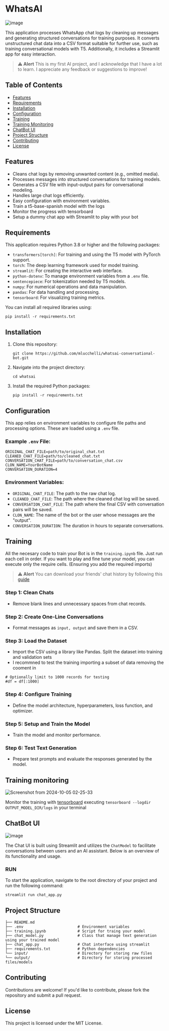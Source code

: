 # WhatsAI
![image](https://github.com/user-attachments/assets/d18ded01-2597-467e-8cc1-338005d63723)


This application processes WhatsApp chat logs by cleaning up messages and generating structured conversations for training purposes. It converts unstructured chat data into a CSV format suitable for further use, such as training conversational models with T5. Additionally, it includes a Streamlit app for easy interaction.

> **⚠️ Alert**
> This is my first AI project, and I acknowledge that I have a lot to learn. I appreciate any feedback or suggestions to improve!

## Table of Contents

- [Features](#features)
- [Requirements](#requirements)
- [Installation](#installation)
- [Configuration](#configuration)
- [Training](#training)
- [Training Monitoring](#training-monitoring)
- [ChatBot UI](#chatbot-ui)
- [Project Structure](#project-structure)
- [Contributing](#contributing)
- [License](#license)

## Features

- Cleans chat logs by removing unwanted content (e.g., omitted media).
- Processes messages into structured conversations for training models.
- Generates a CSV file with input-output pairs for conversational modeling.
- Handles large chat logs efficiently.
- Easy configuration with environment variables.
- Train a t5-base-spanish model with the logs
- Monitor the progress with tensorboard
- Setup a dummy chat app with Streamlit to play with your bot 

## Requirements
This application requires Python 3.8 or higher and the following packages:

- `transformers[torch]`: For training and using the T5 model with PyTorch support.
- `torch`: The deep learning framework used for model training.
- `streamlit`: For creating the interactive web interface.
- `python-dotenv`: To manage environment variables from a `.env` file.
- `sentencepiece`: For tokenization needed by T5 models.
- `numpy`: For numerical operations and data manipulation.
- `pandas`: For data handling and processing.
- `tensorboard`: For visualizing training metrics.

You can install all required libraries using:

    pip install -r requirements.txt

## Installation

1. Clone this repository:

    `git clone https://github.com/mlucchelli/whatsai-conversational-bot.git`

2. Navigate into the project directory:

   `cd whatsai`

3. Install the required Python packages:

   `pip install -r requirements.txt`

## Configuration

This app relies on environment variables to configure file paths and processing options. These are loaded using a `.env` file.

### Example `.env` File:

    ORIGINAL_CHAT_FILE=path/to/original_chat.txt
    CLEANED_CHAT_FILE=path/to/cleaned_chat.txt
    CONVERSATION_CHAT_FILE=path/to/conversation_chat.csv
    CLON_NAME=YourBotName
    CONVERSATION_DURATION=4

### Environment Variables:

- `ORIGINAL_CHAT_FILE`: The path to the raw chat log.
- `CLEANED_CHAT_FILE`: The path where the cleaned chat log will be saved.
- `CONVERSATION_CHAT_FILE`: The path where the final CSV with conversation pairs will be saved.
- `CLON_NAME`: The name of the bot or the user whose messages are the "output".
- `CONVERSATION_DURATION`: The duration in hours to separate conversations.

## Training

All the necesary code to train your Bot is in the `training.ipynb` file.
Just run each cell in order.
If you want to play and fine tune your model, you can execute only the require cells. (Ensuring you add the required imports)

> **⚠️ Alert**
>You can download your friends' chat history by following this [guide](https://faq.whatsapp.com/1180414079177245/?locale=et_EE&cms_platform=android)

### Step 1: Clean Chats
- Remove blank lines and unnecessary spaces from chat records.

### Step 2: Create One-Line Conversations
- Format messages as `input, output` and save them in a CSV.

### Step 3: Load the Dataset
- Import the CSV using a library like Pandas. Split the dataset into training and validation sets
- I recommned to test the training importing a subset of data removing the cooment in
```
# Optionally limit to 1000 records for testing
#df = df[:1000]
```

### Step 4: Configure Training
- Define the model architecture, hyperparameters, loss function, and optimizer.

### Step 5: Setup and Train the Model
- Train the model and monitor performance.

### Step 6: Test Text Generation
- Prepare test prompts and evaluate the responses generated by the model.

## Training monitoring
![Screenshot from 2024-10-05 02-25-33](https://github.com/user-attachments/assets/d02375cb-98a8-438d-99de-1040176b366c)

Monitor the training with [tensorboard](https://www.tensorflow.org/tensorboard) executing `tensorboard --logdir OUTPUT_MODEL_DIR/logs` in your terminal

## ChatBot UI
![image](https://github.com/user-attachments/assets/6eb3415e-d723-4b3d-8fba-3cd56cdd55d4)

The Chat UI is built using Streamlit and utilizes the `ChatModel` to facilitate conversations between users and an AI assistant. Below is an overview of its functionality and usage.

### RUN

To start the application, navigate to the root directory of your project and run the following command:

```bash
streamlit run chat_app.py
```

## Project Structure

    ├── README.md
    ├── .env                        # Environment variables
    ├── training.ipynb              # Script for traing your model
    ├── chat_model.py               # Class that manage text generation using your trained model
    ├── chat_app.py                 # Chat interface using streamlit
    ├── requirements.txt            # Python dependencies
    └── input/                      # Directory for storing raw files
    └── output/                     # Directory for storing processed files/models

## Contributing

Contributions are welcome! If you'd like to contribute, please fork the repository and submit a pull request.


## License

This project is licensed under the MIT License.
